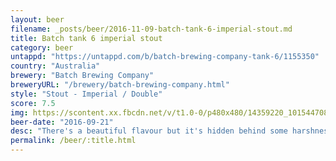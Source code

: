 ```yaml
---
layout: beer
filename: _posts/beer/2016-11-09-batch-tank-6-imperial-stout.md
title: Batch tank 6 imperial stout
category: beer
untappd: "https://untappd.com/b/batch-brewing-company-tank-6/1155350"
country: "Australia"
brewery: "Batch Brewing Company"
breweryURL: "/brewery/batch-brewing-company.html"
style: "Stout - Imperial / Double"
score: 7.5
img: https://scontent.xx.fbcdn.net/v/t1.0-0/p480x480/14359220_10154470824843745_4704165971419825465_n.jpg?oh=5c65d16c7f7e3cc282a49e7dea6d10fb&oe=5B33A3D1
beer-date: "2016-09-21"
desc: "There's a beautiful flavour but it's hidden behind some harshness which slightly spoils it"
permalink: /beer/:title.html
---
```

